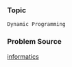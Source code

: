 ### Topic

    Dynamic Programming

### Problem Source

[informatics](http://informatics.mccme.ru/mod/statements/view3.php?id=656&chapterid=2964#1)
